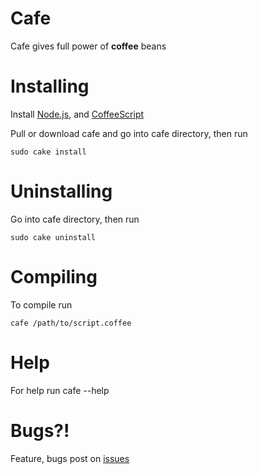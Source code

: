 # Cafe

  Cafe gives full power of **coffee** beans

# Installing

  Install [Node.js](http://nodejs.org/), and [CoffeeScript](http://coffeescript.org/)

  Pull or download cafe and go into cafe directory, then run

    sudo cake install

# Uninstalling

  Go into cafe directory, then run

    sudo cake uninstall

# Compiling

  To compile run

    cafe /path/to/script.coffee

# Help

  For help run
    cafe --help

# Bugs?!

  Feature, bugs post on [issues](http://github.com/ich/cafe/issues)

